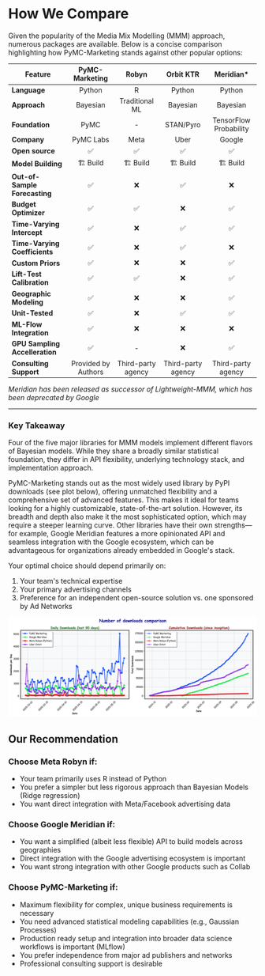# How We Compare

Given the popularity of the Media Mix Modelling (MMM) approach, numerous packages are available. Below is a concise comparison highlighting how PyMC-Marketing stands against other popular options:

| Feature                       | PyMC-Marketing | Robyn          | Orbit KTR | Meridian*               |
|-------------------------------|:--------------:|:--------------:|:---------:|:----------------------:|
| **Language**                  | Python         | R              | Python    | Python                 |
| **Approach**                  | Bayesian       | Traditional ML | Bayesian  | Bayesian               |
| **Foundation**                | PyMC           | -              | STAN/Pyro | TensorFlow Probability |
| **Company**                   | PyMC Labs      | Meta           | Uber      | Google                 |
| **Open source**               | ✅              | ✅              | ✅         | ✅                      |
| **Model Building**            | 🏗️ Build      | 🏗️ Build      | 🏗️ Build | 🏗️ Build               |
| **Out-of-Sample Forecasting** | ✅              | ❌              | ✅         | ❌                      |
| **Budget Optimizer**          | ✅              | ✅              | ❌         | ✅                      |
| **Time-Varying Intercept**    | ✅              | ❌              | ✅         | ✅                      |
| **Time-Varying Coefficients** | ✅              | ❌              | ✅         | ❌                      |
| **Custom Priors**             | ✅              | ❌              | ❌         | ✅                      |
| **Lift-Test Calibration**     | ✅              | ✅              | ❌         | ✅                      |
| **Geographic Modeling**       | ✅              | ❌              | ❌         | ✅                      |
| **Unit-Tested**               | ✅              | ❌              | ✅         | ✅                      |
| **ML-Flow Integration**       | ✅              | ❌              | ❌         | ❌                      |
| **GPU Sampling Accelleration**| ✅              | -               | ❌         | ✅                      |
| **Consulting Support**        | Provided by Authors              | Third-party agency               |   Third-party agency        |  Third-party agency                      |

*Meridian has been released as successor of Lightweight-MMM, which has been deprecated by Google*

---
### Key Takeaway
Four of the five major libraries for MMM models implement different flavors of Bayesian models. While they share a broadly similar statistical foundation, they differ in API flexibility, underlying technology stack, and implementation approach.

PyMC-Marketing stands out as the most widely used library by PyPI downloads (see plot below), offering unmatched flexibility and a comprehensive set of advanced features. This makes it ideal for teams looking for a highly customizable, state-of-the-art solution. However, its breadth and depth also make it the most sophisticated option, which may require a steeper learning curve. Other libraries have their own strengths—for example, Google Meridian features a more opinionated API and seamless integration with the Google ecosystem, which can be advantageous for organizations already embedded in Google's stack.

Your optimal choice should depend primarily on:

1. Your team's technical expertise
2. Your primary advertising channels
3. Preference for an independent open-source solution vs. one sponsored by Ad Networks

![MMM Downloads Analysis](./mmm_downloads_analysis.png)

## Our Recommendation

### Choose Meta Robyn if:

- Your team primarily uses R instead of Python
- You prefer a simpler but less rigorous approach  than Bayesian Models (Ridge regression)
- You want direct integration with Meta/Facebook advertising data

### Choose Google Meridian if:

- You want a simplified (albeit less flexible) API to build models across geographies
- Direct integration with the Google advertising ecosystem is important
- You want strong integration with other Google products such as Collab

### Choose PyMC-Marketing if:

- Maximum flexibility for complex, unique business requirements is necessary
- You need advanced statistical modeling capabilities (e.g., Gaussian Processes)
- Production ready setup and integration into broader data science workflows is important (MLflow)
- You prefer independence from major ad publishers and networks
- Professional consulting support is desirable
